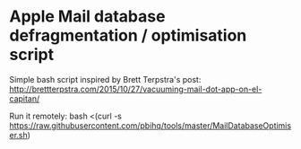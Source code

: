 # Apple Mail database defragmentation / optimisation script
Simple bash script inspired by Brett Terpstra's post: http://brettterpstra.com/2015/10/27/vacuuming-mail-dot-app-on-el-capitan/

Run it remotely:
bash <(curl -s https://raw.githubusercontent.com/pbihq/tools/master/MailDatabaseOptimiser.sh)